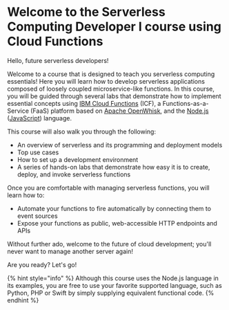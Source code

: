 <!--
#
# Licensed to the Apache Software Foundation (ASF) under one or more
# contributor license agreements.  See the NOTICE file distributed with
# this work for additional information regarding copyright ownership.
# The ASF licenses this file to You under the Apache License, Version 2.0
# (the "License"); you may not use this file except in compliance with
# the License.  You may obtain a copy of the License at
#
#     http://www.apache.org/licenses/LICENSE-2.0
#
# Unless required by applicable law or agreed to in writing, software
# distributed under the License is distributed on an "AS IS" BASIS,
# WITHOUT WARRANTIES OR CONDITIONS OF ANY KIND, either express or implied.
# See the License for the specific language governing permissions and
# limitations under the License.
#
-->

# Welcome to the Serverless Computing Developer I course using Cloud Functions

Hello, future serverless developers!

Welcome to a course that is designed to teach you serverless computing essentials! Here you will learn how to develop serverless applications composed of loosely coupled microservice-like functions. In this course, you will be guided through several labs that demonstrate how to implement essential concepts using [IBM Cloud Functions](https://cloud.ibm.com/functions) (ICF), a Functions-as-a-Service (FaaS) platform based on [Apache OpenWhisk](https://openwhisk.apache.org/), and the [Node.js](https://nodejs.org/) ([JavaScript](https://nodejs.org/about/)) language.

This course will also walk you through the following:

* An overview of serverless and its programming and deployment models
* Top use cases
* How to set up a development environment
* A series of hands-on labs that demonstrate how easy it is to create, deploy, and invoke serverless functions

Once you are comfortable with managing serverless functions, you will learn how to:

* Automate your functions to fire automatically by connecting them to event sources
* Expose your functions as public, web-accessible HTTP endpoints and APIs

Without further ado, welcome to the future of cloud development; you'll never want to manage another server again!

Are you ready? Let's go!

{% hint style="info" %}
Although this course uses the Node.js language in its examples, you are free to use your favorite supported language, such as Python, PHP or Swift by simply supplying equivalent functional code.
{% endhint %}
